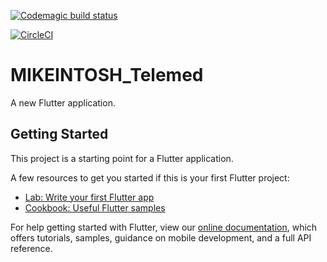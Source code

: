 [![Codemagic build status](https://api.codemagic.io/apps/65b7bdc0300d13db7813d9cb/65b7bdc0300d13db7813d9ca/status_badge.svg)](https://codemagic.io/apps/65b7bdc0300d13db7813d9cb/65b7bdc0300d13db7813d9ca/latest_build)


[![CircleCI](https://dl.circleci.com/status-badge/img/circleci/6JXK5B3pShwC2R8YXtWPJW/8SWHdMosUqLP58hAKrbaUV/tree/main.svg?style=svg&circle-token=5a24c0238622cb0ef9972e24b7871db5dae4d29f)](https://dl.circleci.com/status-badge/redirect/circleci/6JXK5B3pShwC2R8YXtWPJW/8SWHdMosUqLP58hAKrbaUV/tree/main)

# MIKEINTOSH_Telemed

A new Flutter application.

## Getting Started

This project is a starting point for a Flutter application.

A few resources to get you started if this is your first Flutter project:

- [Lab: Write your first Flutter app](https://flutter.dev/docs/get-started/codelab)
- [Cookbook: Useful Flutter samples](https://flutter.dev/docs/cookbook)

For help getting started with Flutter, view our
[online documentation](https://flutter.dev/docs), which offers tutorials,
samples, guidance on mobile development, and a full API reference.

